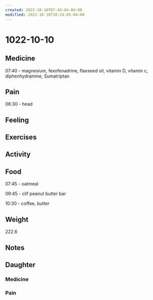 ```yaml
---
created: 2022-10-10T07:44:04-04:00
modified: 2022-10-10T10:24:45-04:00
---
```


# 1022-10-10

## Medicine

07:40 - magnesium, fexofenadrine, flaxseed oil, vitamin D, vitamin c, diphenhydramine, Sumatriptan 

## Pain

06:30 - head

## Feeling


## Exercises


## Activity


## Food

07:45 - oatmeal

09:45 - clif peanut butter bar

10:30 - coffee, butter 

## Weight

222.6

## Notes


## Daughter


### Medicine


### Pain
